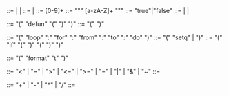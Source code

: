 <!-- <expression> ::= <*-expression> | <literal> | <identifier>
<expressions> ::= <expression> | <expression> <expressions>

<multi-expression> ::= "(" <expressions> ")"

<load-by-ptr-expression> ::= "(" "@" <identifier> ")"

<if-expression> ::= "(" "if" <expression> <if-body> ")"
<if-body> ::= <expression> | <expression> <expression>

<alloc-str-expression> ::= "(" "alloc_str" <identifier> <int-literal> ")"

<set-ptr-expression> ::= "(" "set_ptr" <identifier> <expression> ")"

<set-expression> ::= "(" "set" <identifier> <expression> ")"

<loop-while-expression> ::= "(" "loop" "while" <expression> "do" <expressions> ")"

<put-char-expression> ::= "(" "put_char" <expression> ")"
<get-char-expression> ::= "(" "get_char" ")"

<let-var> ::= "(" <identifier> <expression> ")"
<let-vars> ::= <let-var> | <let-var> <let-vars>
<let-expression> ::= "(" "let" "(" <let-vars> ")" <expressions> ")"

<math-expression> ::= "(" <math-op> <expression> <expression> ")"
<math-op> ::= ">" | ">=" | "<" | "<=" | "=" | "!=" | "+" | "-" | "<<" | ">>"

<defun-expression> ::= "(" "defun" <identifier> "(" <identifiers> ")" <expressions> ")"

<func-call-expression> ::= "(" <identifier> <expressions> ")"

<identifiers> ::= <identifier> | <identifier> <identifiers>
<identifier> ::= [a-zA-Z]+

<literal> ::= <string-literal> | <int-literal> | <bool-literal>
<string-literal> ::= "\"" [a-zA-Z]+ "\""
<int-literal> ::= [0-9]+
<bool-literal> ::= "true" | "false"

<macro> :: "#include " .+ <EOL> -->


<expression> ::= <literal> | <identifier> | <expression>
<expressions> ::= <expression> <expressions> | <None>
<integer-literal> ::= [0-9]+
<string-literal> ::= "\"" [a-zA-Z]+ "\""
<boolean-literal> ::= "true"|"false"
<literal> ::= <integer-literal> | <string-literal> | <boolean-literal>

<defun-expression> ::= "(" "defun" <identifier> "(" <identifiers> ")" <expressions> ")"
<func-call-expression> ::= "(" <identifier> <expressions> ")"

<loop-expression> ::= "(" "loop" ":" "for" <identifier> ":" "from" <identifier> ":" "to" <identifier> ":" "do" <expressions> ")" 
<set-expression> ::= "(" "setq" <identifier> <literal>|<expressions> ")"
<if-expression> ::= "(" "if" "(" <expression> ")" "(" <expressions> ")" ")"

<print-expression> ::= "(" "format" "t" <literal> ")"

<logical-operator> ::= "<" | "=" | ">" | "<=" | ">=" | "\=" | "|" | "&" | "~"
<logical-expression> ::= <logical-operator> <expresision> <expression>

<mathematic-operator> ::= "+" | "-" | "*" | "/"
<mathematic-expression> ::= <mathematic-operator> <expresision> <expression>
